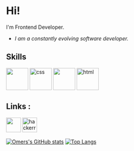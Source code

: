 # Hi!

I'm Frontend Developer.

* *I am a constantly evolving software developer.*

## Skills
<img src="https://upload.wikimedia.org/wikipedia/commons/thumb/4/47/React.svg/250px-React.svg.png" height="60"/>
<img src="https://upload.wikimedia.org/wikipedia/commons/thumb/d/d5/CSS3_logo_and_wordmark.svg/1200px-CSS3_logo_and_wordmark.svg.png" alt="css" height="60"/>  
<img src="https://upload.wikimedia.org/wikipedia/commons/thumb/9/99/Unofficial_JavaScript_logo_2.svg/70px-Unofficial_JavaScript_logo_2.svg.png" height="60"/>
<img src="https://upload.wikimedia.org/wikipedia/commons/thumb/6/61/HTML5_logo_and_wordmark.svg/1024px-HTML5_logo_and_wordmark.svg.png" alt="html" height="60"/> 

## Links :
  
[<img src='https://cdn.freelogovectors.net/wp-content/uploads/2020/01/linkedin-logo.png' height='40'>](https://www.linkedin.com/in/omerkorr/)
[<img src='https://1.bp.blogspot.com/-ULT9oDhqr24/XJYCrttOEpI/AAAAAAAAJYE/inXHXlzblBI3SbcGpiUj4TMNj-E8uPlaQCK4BGAYYCw/s1600/logo%2Bhackerrank%2Bicon.png' alt='hackerrank' height='40'>](https://www.hackerrank.com/omerkorr)

[![Omers's GitHub stats](https://github-readme-stats.vercel.app/api?username=omerKor&theme=default)](https://github.com/anuraghazra/github-readme-stats)
[![Top Langs](https://github-readme-stats.vercel.app/api/top-langs/?username=omerKor&layout=compact)](https://github.com/anuraghazra/github-readme-stats)

